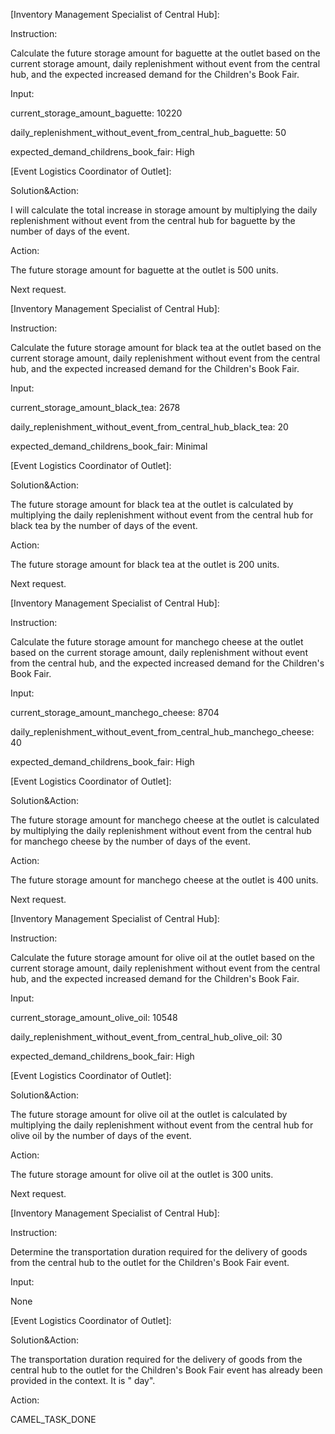 [Inventory Management Specialist of Central Hub]:

Instruction:

Calculate the future storage amount for baguette at the outlet based on the current storage amount, daily replenishment without event from the central hub, and the expected increased demand for the Children's Book Fair.

Input:

current_storage_amount_baguette: 10220

daily_replenishment_without_event_from_central_hub_baguette: 50

expected_demand_childrens_book_fair: High


[Event Logistics Coordinator of Outlet]:

Solution&Action:

I will calculate the total increase in storage amount by multiplying the daily replenishment without event from the central hub for baguette by the number of days of the event.

Action:

The future storage amount for baguette at the outlet is 500 units.

Next request.


[Inventory Management Specialist of Central Hub]:

Instruction:

Calculate the future storage amount for black tea at the outlet based on the current storage amount, daily replenishment without event from the central hub, and the expected increased demand for the Children's Book Fair.

Input:

current_storage_amount_black_tea: 2678

daily_replenishment_without_event_from_central_hub_black_tea: 20

expected_demand_childrens_book_fair: Minimal


[Event Logistics Coordinator of Outlet]:

Solution&Action:

The future storage amount for black tea at the outlet is calculated by multiplying the daily replenishment without event from the central hub for black tea by the number of days of the event.

Action:

The future storage amount for black tea at the outlet is 200 units.

Next request.


[Inventory Management Specialist of Central Hub]:

Instruction:

Calculate the future storage amount for manchego cheese at the outlet based on the current storage amount, daily replenishment without event from the central hub, and the expected increased demand for the Children's Book Fair.

Input:

current_storage_amount_manchego_cheese: 8704

daily_replenishment_without_event_from_central_hub_manchego_cheese: 40

expected_demand_childrens_book_fair: High


[Event Logistics Coordinator of Outlet]:

Solution&Action:

The future storage amount for manchego cheese at the outlet is calculated by multiplying the daily replenishment without event from the central hub for manchego cheese by the number of days of the event.

Action:

The future storage amount for manchego cheese at the outlet is 400 units.

Next request.


[Inventory Management Specialist of Central Hub]:

Instruction:

Calculate the future storage amount for olive oil at the outlet based on the current storage amount, daily replenishment without event from the central hub, and the expected increased demand for the Children's Book Fair.

Input:

current_storage_amount_olive_oil: 10548

daily_replenishment_without_event_from_central_hub_olive_oil: 30

expected_demand_childrens_book_fair: High


[Event Logistics Coordinator of Outlet]:

Solution&Action:

The future storage amount for olive oil at the outlet is calculated by multiplying the daily replenishment without event from the central hub for olive oil by the number of days of the event.

Action:

The future storage amount for olive oil at the outlet is 300 units.

Next request.


[Inventory Management Specialist of Central Hub]:

Instruction:

Determine the transportation duration required for the delivery of goods from the central hub to the outlet for the Children's Book Fair event.

Input:

None


[Event Logistics Coordinator of Outlet]:

Solution&Action:

The transportation duration required for the delivery of goods from the central hub to the outlet for the Children's Book Fair event has already been provided in the context. It is "<NUM> day".

Action:

CAMEL_TASK_DONE


